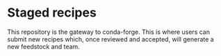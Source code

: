 # Staged recipes

This repository is the gateway to conda-forge. This is where users can submit new recipes which, once reviewed and accepted, will generate a new feedstock and team.